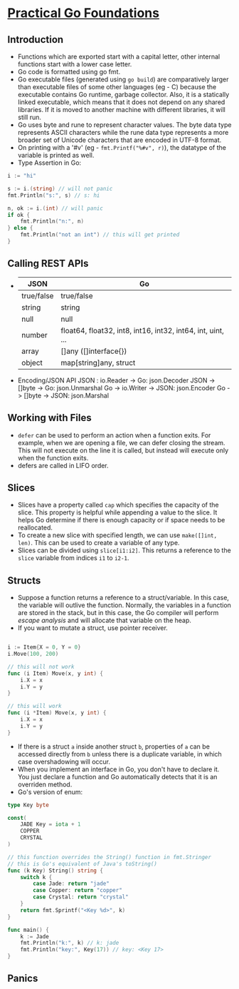 # [Practical Go Foundations](https://www.ardanlabs.com/training/ultimate-go/foundations/)

## Introduction
- Functions which are exported start with a capital letter, other internal functions start with a lower case letter.
- Go code is formatted using go fmt.
- Go executable files (generated using `go build`) are comparatively larger than executable files of some other languages (eg - C) because the executable contains Go runtime, garbage collector. Also, it is a statically linked executable, which means that it does not depend on any shared libraries. If it is moved to another machine with different libraries, it will still run.
- Go uses byte and rune to represent character values. The byte data type represents ASCII characters while the rune data type represents a more broader set of Unicode characters that are encoded in UTF-8 format.
- On printing with a '#v' (eg - `fmt.Printf("%#v", r)`), the datatype of the variable is printed as well.
- Type Assertion in Go:
```go
i := "hi"

s := i.(string) // will not panic
fmt.Println("s:", s) // s: hi

n, ok := i.(int) // will panic
if ok {
	fmt.Println("n:", n)
} else {
	fmt.Println("not an int") // this will get printed
}
```

## Calling REST APIs
- | JSON | Go |
   | ------ | --- |
   | true/false | true/false |
   | string | string |
   | null | null |
   | number | float64, float32, int8, int16, int32, int64, int, uint, ... |
   | array | []any ([]interface{}) |
   | object | map[string]any, struct |	

- Encoding/JSON API
    JSON : io.Reader -> Go: json.Decoder
    JSON -> []byte -> Go: json.Unmarshal
    Go -> io.Writer -> JSON: json.Encoder
    Go -> []byte -> JSON: json.Marshal

## Working with Files
- `defer` can be used to perform an action when a function exits. For example, when we are opening a file, we can defer closing the stream. This will not execute on the line it is called, but instead will execute only when the function exits.
- defers are called in LIFO order.

## Slices
- Slices have a property called `cap` which specifies the capacity of the slice. This property is helpful while appending a value to the slice. It helps Go determine if there is enough capacity or if space needs to be reallocated.
- To create a new slice with specified length, we can use `make([]int, len)`. This can be used to create a variable of any type.
- Slices can be divided using `slice[i1:i2]`. This returns a reference to the `slice` variable from indices `i1` to `i2-1`.

## Structs
- Suppose a function returns a reference to a struct/variable. In this case, the variable will outlive  the function. Normally, the variables in a function are stored in the stack, but in this case, the Go compiler will perform *escape analysis* and will allocate that variable on the heap.
- If you want to mutate a struct, use pointer receiver.
```go

i := Item{X = 0, Y = 0}
i.Move(100, 200)

// this will not work
func (i Item) Move(x, y int) {
	i.X = x
	i.Y = y
}

// this will work
func (i *Item) Move(x, y int) {
	i.X = x
	i.Y = y
}
```
- If there is a struct `a`  inside another struct `b`, properties of `a` can be accessed directly from `b` unless there is a duplicate variable, in which case overshadowing will occur.
- When you implement an interface in Go, you don't have to declare it. You just declare a function and Go automatically detects that it is an overriden method.
- Go's version of enum:
```go
type Key byte

const(
	JADE Key = iota + 1
	COPPER
	CRYSTAL
)

// this function overrides the String() function in fmt.Stringer
// this is Go's equivalent of Java's toString()
func (k Key) String() string {
	switch k {
		case Jade: return "jade"
		case Copper: return "copper"
		case Crystal: return "crystal"
	}
	return fmt.Sprintf("<Key %d>", k)
}

func main() {
	k := Jade
	fmt.Println("k:", k) // k: jade
	fmt.Println("key:", Key(17)) // key: <Key 17>
}
```

## Panics